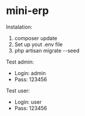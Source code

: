 # mini-erp
Instalation:
1. composer update
2. Set up yout .env file
3. php artisan migrate --seed

Test admin:
- Login: admin
- Pass: 123456

Test user:
- Login: user
- Pass: 123456
